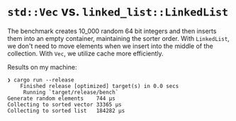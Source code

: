 # `std::Vec` vs. `linked_list::LinkedList`

The benchmark creates 10_000 random 64 bit integers and then inserts them into
an empty container, maintaining the sorter order. With `LinkedList`, we don't
need to move elements when we insert into the middle of the collection. With
`Vec`, we utilize cache more efficiently.

Results on my machine:

```
❯ cargo run --release
    Finished release [optimized] target(s) in 0.0 secs
     Running `target/release/bench`
Generate random elements    744 μs
Collecting to sorted vector 33365 μs
Collecting to sorted list   184282 μs
```
